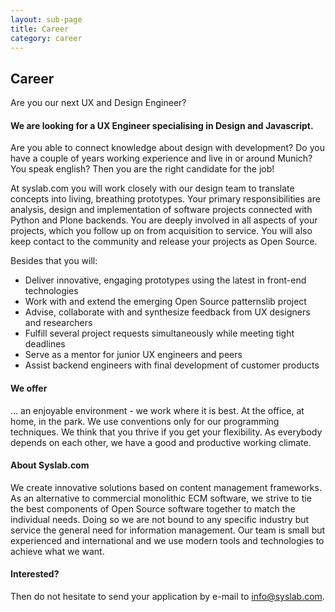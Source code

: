 ```yaml
---
layout: sub-page
title: Career
category: career
---
```


<h2>Career</h2>

 <p class="byline">Are you our next UX and Design Engineer?</p>
<h4>We are looking for a UX Engineer specialising in Design and Javascript. </h4>
<p>Are you able to connect knowledge about design with development? Do you have a couple of years working experience and live in or around Munich? You speak english? Then you are the right candidate for the job! </p>

<p>At syslab.com you will work closely with our design team to translate concepts into living, breathing prototypes. Your primary responsibilities are analysis, design and implementation of software projects connected with Python and Plone backends. You are deeply involved in all aspects of your projects, which you follow up on from acquisition to service. You will also keep contact to the community and release your projects as Open Source.</p>

<p>Besides that you will:</p>
<ul>
    <li>Deliver innovative, engaging prototypes using the latest in front-end technologies</li>
    <li>Work with and extend the emerging Open Source patternslib project</li>
    <li>Advise, collaborate with and synthesize feedback from UX designers and researchers</li>
    <li>Fulfill several project requests simultaneously while meeting tight deadlines</li>
    <li>Serve as a mentor for junior UX engineers and peers</li>
    <li>Assist backend engineers with final development of customer products</li>
</ul>


<h4>We offer</h4>
<p>... an enjoyable environment - we work where it is best. At the office, at home, in the park. We use conventions only for our programming techniques. We think that you thrive if you get your flexibility. As everybody depends on each other, we have a good and productive working climate.</p>

<h4>About Syslab.com</h4>
<p>We create innovative solutions based on content management frameworks. As an alternative to commercial monolithic ECM software, we strive to tie the best components of Open Source software together to match the individual needs. Doing so we are not bound to any specific industry but service the general need for information management. Our team is small but experienced and international and we use modern tools and technologies to achieve what we want.</p>

<h4>Interested?</h4>

<p>Then do not hesitate to send your application by e-mail to <a title="external-link" href="mailto:info@syslab.com">info@syslab.com</a>.</p>
